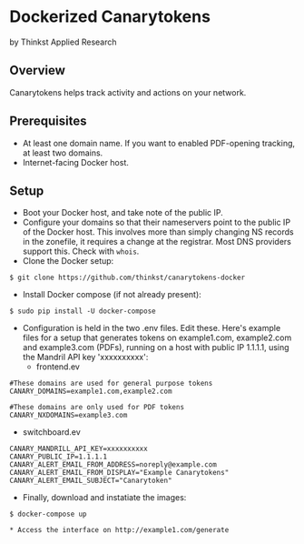 Dockerized Canarytokens
=======================
by Thinkst Applied Research

Overview
--------
Canarytokens helps track activity and actions on your network.

Prerequisites
-------------
* At least one domain name. If you want to enabled PDF-opening tracking, at least two domains.
* Internet-facing Docker host.

Setup
-----
* Boot your Docker host, and take note of the public IP.
* Configure your domains so that their nameservers point to the public IP of the Docker host. This involves more than simply changing NS records in the zonefile, it requires a change at the registrar. Most DNS providers support this. Check with ```whois```.
* Clone the Docker setup:
```
$ git clone https://github.com/thinkst/canarytokens-docker
```
* Install Docker compose (if not already present):
```
$ sudo pip install -U docker-compose
```
* Configuration is held in the two .env files. Edit these. Here's example files for a setup that generates tokens on example1.com, example2.com and example3.com (PDFs), running on a host with public IP 1.1.1.1, using the Mandril API key 'xxxxxxxxxx':
  * frontend.ev
```
#These domains are used for general purpose tokens
CANARY_DOMAINS=example1.com,example2.com

#These domains are only used for PDF tokens
CANARY_NXDOMAINS=example3.com
```
  * switchboard.ev
```
CANARY_MANDRILL_API_KEY=xxxxxxxxxx
CANARY_PUBLIC_IP=1.1.1.1
CANARY_ALERT_EMAIL_FROM_ADDRESS=noreply@example.com
CANARY_ALERT_EMAIL_FROM_DISPLAY="Example Canarytokens"
CANARY_ALERT_EMAIL_SUBJECT="Canarytoken"
```
* Finally, download and instatiate the images:
```
$ docker-compose up

* Access the interface on http://example1.com/generate
